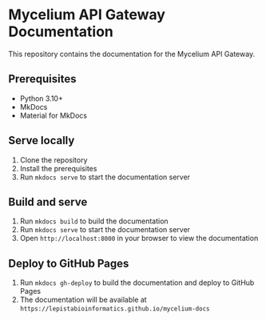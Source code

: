 # Mycelium API Gateway Documentation

This repository contains the documentation for the Mycelium API Gateway.

## Prerequisites

- Python 3.10+
- MkDocs
- Material for MkDocs

## Serve locally

1. Clone the repository
2. Install the prerequisites
3. Run `mkdocs serve` to start the documentation server

## Build and serve

1. Run `mkdocs build` to build the documentation
2. Run `mkdocs serve` to start the documentation server
3. Open `http://localhost:8000` in your browser to view the documentation

## Deploy to GitHub Pages

1. Run `mkdocs gh-deploy` to build the documentation and deploy to GitHub Pages
2. The documentation will be available at `https://lepistabioinformatics.github.io/mycelium-docs`
